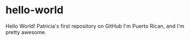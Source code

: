 # hello-world
Hello World! Patricia's first repository on GitHub
I'm Puerto Rican, and I'm pretty awesome. 
